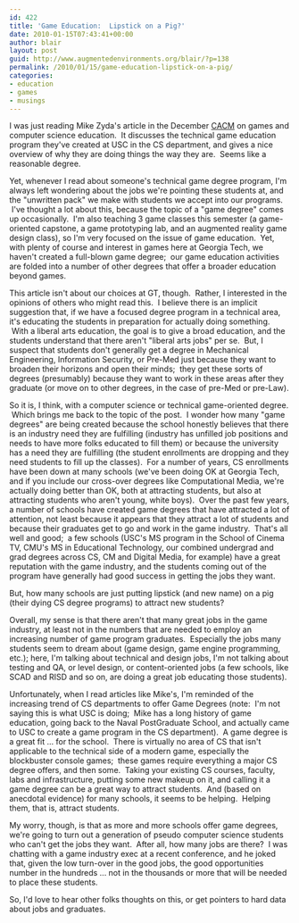 ```yaml
---
id: 422
title: 'Game Education:  Lipstick on a Pig?'
date: 2010-01-15T07:43:41+00:00
author: blair
layout: post
guid: http://www.augmentedenvironments.org/blair/?p=138
permalink: /2010/01/15/game-education-lipstick-on-a-pig/
categories:
- education
- games
- musings
---
```


I was just reading Mike Zyda's article in the December [CACM](http://cacm.acm.org/) on games and computer science education.  It discusses the technical game education program they've created at USC in the CS department, and gives a nice overview of why they are doing things the way they are.  Seems like a reasonable degree.

Yet, whenever I read about someone's technical game degree program, I'm always left wondering about the jobs we're pointing these students at, and the "unwritten pack" we make with students we accept into our programs.  I've thought a lot about this, because the topic of a "game degree" comes up occasionally.  I'm also teaching 3 game classes this semester (a game-oriented capstone, a game prototyping lab, and an augmented reality game design class), so I'm very focused on the issue of game education.  Yet, with plenty of course and interest in games here at Georgia Tech, we haven't created a full-blown game degree;  our game education activities are folded into a number of other degrees that offer a broader education beyond games.

This article isn't about our choices at GT, though.  Rather, I interested in the opinions of others who might read this.  I believe there is an implicit suggestion that, if we have a focused degree program in a technical area, it's educating the students in preparation for actually doing something.  With a liberal arts education, the goal is to give a broad education, and the students understand that there aren't "liberal arts jobs" per se.  But, I suspect that students don't generally get a degree in Mechanical Engineering, Information Security, or Pre-Med just because they want to broaden their horizons and open their minds;  they get these sorts of degrees (presumably) because they want to work in these areas after they graduate (or move on to other degrees, in the case of pre-Med or pre-Law).

So it is, I think, with a computer science or technical game-oriented degree.  Which brings me back to the topic of the post.  I wonder how many "game degrees" are being created because the school honestly believes that there is an industry need they are fulfilling (industry has unfilled job positions and needs to have more folks educated to fill them) or because the university has a need they are fulfilling (the student enrollments are dropping and they need students to fill up the classes).  For a number of years, CS enrollments have been down at many schools (we've been doing OK at Georgia Tech, and if you include our cross-over degrees like Computational Media, we're actually doing better than OK, both at attracting students, but also at attracting students who aren't young, white boys).  Over the past few years, a number of schools have created game degrees that have attracted a lot of attention, not least because it appears that they attract a lot of students and because their graduates get to go and work in the game industry.  That's all well and good;  a few schools (USC's MS program in the School of Cinema TV, CMU's MS in Educational Technology, our combined undergrad and grad degrees across CS, CM and Digital Media, for example) have a great reputation with the game industry, and the students coming out of the program have generally had good success in getting the jobs they want.

But, how many schools are just putting lipstick (and new name) on a pig (their dying CS degree programs) to attract new students?

Overall, my sense is that there aren't that many great jobs in the game industry, at least not in the numbers that are needed to employ an increasing number of game program graduates.  Especially the jobs many students seem to dream about (game design, game engine programming, etc.); here, I'm talking about technical and design jobs, I'm not talking about testing and QA, or level design, or content-oriented jobs (a few schools, like SCAD and RISD and so on, are doing a great job educating those students).

Unfortunately, when I read articles like Mike's, I'm reminded of the increasing trend of CS departments to offer Game Degrees (note:  I'm not saying this is what USC is doing;  Mike has a long history of game education, going back to the Naval PostGraduate School, and actually came to USC to create a game program in the CS department).  A game degree is a great fit ... for the school.  There is virtually no area of CS that isn't applicable to the technical side of a modern game, especially the blockbuster console games;  these games require everything a major CS degree offers, and then some.  Taking your existing CS courses, faculty, labs and infrastructure, putting some new makeup on it, and calling it a game degree can be a great way to attract students.  And (based on anecdotal evidence) for many schools, it seems to be helping.  Helping them, that is, attract students.

My worry, though, is that as more and more schools offer game degrees, we're going to turn out a generation of pseudo computer science students who can't get the jobs they want.  After all, how many jobs are there?  I was chatting with a game industry exec at a recent conference, and he joked that, given the low turn-over in the good jobs, the good opportunities number in the hundreds ... not in the thousands or more that will be needed to place these students.

So, I'd love to hear other folks thoughts on this, or get pointers to hard data about jobs and graduates.
